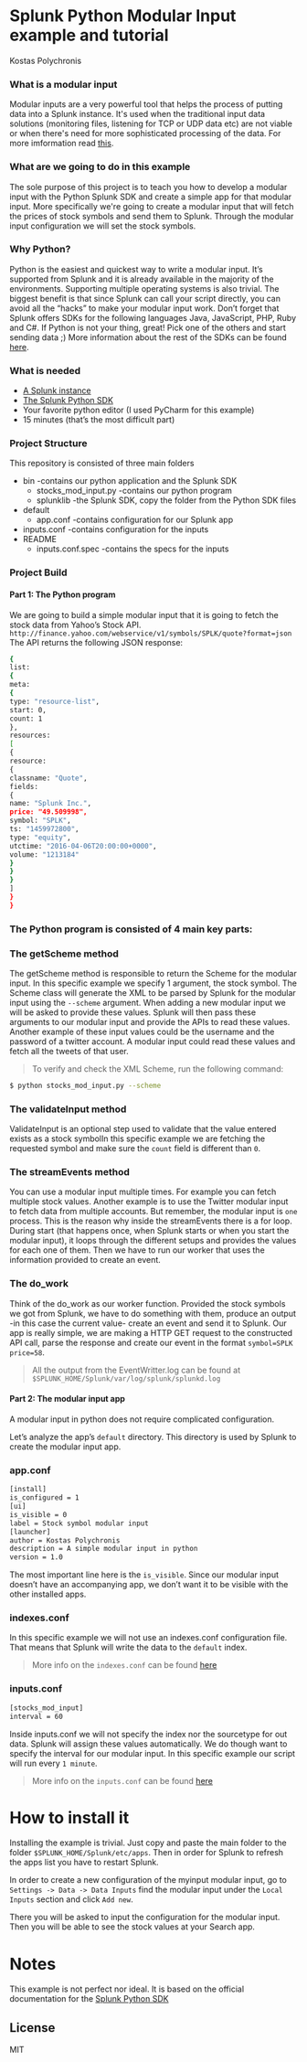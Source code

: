 # Splunk Python Modular Input example and tutorial
Kostas Polychronis

### What is a modular input
Modular inputs are a very powerful tool that helps the process of putting data into a Splunk instance. It's used when the traditional input data solutions (monitoring files, listening for TCP or UDP data etc) are not viable or when there's need for more sophisticated processing of the data. For more imformation read [this](http://docs.splunk.com/Documentation/Splunk/latest/AdvancedDev/ModInputsIntro).

### What are we going to do in this example
The sole purpose of this project is to teach you how to develop a modular input with the Python Splunk SDK and create a simple app for that modular input.
More specifically we're going to create a modular input that will fetch the prices of stock symbols and send them to Splunk. Through the modular input configuration we will set the stock symbols.

### Why Python?
Python is the easiest and quickest way to write a modular input. It’s supported from Splunk and it is already available in the majority of the environments. Supporting multiple operating systems is also trivial. The biggest benefit is that since Splunk can call your script directly, you can avoid all the “hacks” to make your modular input work. Don’t forget that Splunk offers SDKs for the following languages Java, JavaScript, PHP, Ruby and C#. If Python is not your thing, great! Pick one of the others and start sending data ;) More information about the rest of the SDKs can be found [here](http://dev.splunk.com/sdks).

### What is needed
* [A Splunk instance](https://www.splunk.com/en_us/download/splunk-enterprise.html)
* [The Splunk Python SDK](http://dev.splunk.com/goto/sdk-python)
* Your favorite python editor (I used PyCharm for this example)
* 15 minutes (that’s the most difficult part)

### Project Structure
This repository is consisted of three main folders

* bin -contains our python application and the Splunk SDK
	* stocks_mod_input.py -contains our python program
	* splunklib -the Splunk SDK, copy the folder from the Python SDK files
* default
	* app.conf -contains configuration for our Splunk app
* inputs.conf -contains configuration for the inputs
* README
	* inputs.conf.spec -contains the specs for the inputs

### Project Build
#### Part 1: The Python program
We are going to build a simple modular input that it is going to fetch the stock data from Yahoo’s Stock API.
```http://finance.yahoo.com/webservice/v1/symbols/SPLK/quote?format=json```
The API returns the following JSON response:
```sh
{
list:
{
meta:
{
type: "resource-list",
start: 0,
count: 1
},
resources:
[
{
resource:
{
classname: "Quote",
fields:
{
name: "Splunk Inc.",
price: "49.509998",
symbol: "SPLK",
ts: "1459972800",
type: "equity",
utctime: "2016-04-06T20:00:00+0000",
volume: "1213184"
}
}
}
]
}
}
```

### The Python program is consisted of 4 main key parts:
### The getScheme method
The getScheme method is responsible to return the Scheme for the modular input. In this specific example we specify 1 argument, the stock symbol. The Scheme class will generate the XML to be parsed by Splunk for the modular input using the ```--scheme``` argument. When adding a new modular input we will be asked to provide these values. Splunk will then pass these arguments to our modular input and provide the APIs to read these values. Another example of these input values could be the username and the password of a twitter account. A modular input could read these values and fetch all the tweets of that user.

>To verify and check the XML Scheme, run the following command:
```sh
$ python stocks_mod_input.py --scheme
```

### The validateInput method
ValidateInput is an optional step used to validate that the value entered exists as a stock symbolIn this specific example we are fetching the requested symbol and make sure the ```count``` field is different than ```0```.

### The streamEvents method
You can use a modular input multiple times. For example you can fetch multiple stock values. Another example is to use the Twitter modular input to fetch data from multiple accounts. But remember, the modular input is ```one``` process. This is the reason why inside the streamEvents there is a for loop. During start (that happens once, when Splunk starts or when you start the modular input), it loops through the different setups and provides the values for each one of them. Then we have to run our worker that uses the information provided to create an event.

### The do_work
Think of the do_work as our worker function. Provided the stock symbols we got from Splunk, we have to do something with them, produce an output -in this case the current value- create an event and send it to Splunk. Our app is really simple, we are making a HTTP GET request to the constructed API call, parse the response and create our event in the format ```symbol=SPLK price=58```.

>All the output from the EventWritter.log can be found at ```$SPLUNK_HOME/Splunk/var/log/splunk/splunkd.log```


#### Part 2: The modular input app
A modular input in python does not require complicated configuration.

Let’s analyze the app’s ```default``` directory. This directory is used by Splunk to create the modular input app.

### app.conf
```sh
[install]
is_configured = 1
[ui]
is_visible = 0
label = Stock symbol modular input
[launcher]
author = Kostas Polychronis
description = A simple modular input in python
version = 1.0
```
The most important line here is the ```is_visible```. Since our modular input doesn’t have an accompanying app, we don’t want it to be visible with the other installed apps.

### indexes.conf

In this specific example we will not use an indexes.conf configuration file. That means that Splunk will write the data to the ```default``` index.

> More info on the ```indexes.conf``` can be found [here](http://docs.splunk.com/Documentation/Splunk/latest/Admin/Indexesconf)

### inputs.conf
```sh
[stocks_mod_input]
interval = 60
```
Inside inputs.conf we will not specify the index nor the sourcetype for out data. Splunk will assign these values automatically. We do though want to specify the interval for our modular input. In this specific example our script will run every ```1 minute```.

> More info on the ```inputs.conf``` can be found [here](http://docs.splunk.com/Documentation/Splunk/6.2.8/Data/Editinputs.conf)

# How to install it
Installing the example is trivial. Just copy and paste the main folder to the folder ```$SPLUNK_HOME/Splunk/etc/apps```.
Then in order for Splunk to refresh the apps list you have to restart Splunk.

In order to create a new configuration of the myinput modular input, go to ```Settings -> Data -> Data Inputs``` find the modular input under the ```Local Inputs``` section and click ```Add new```.

There you will be asked to input the configuration for the modular input. Then you will be able to see the stock values at your Search app.

# Notes
This example is not perfect nor ideal. It is based on the official documentation for the [Splunk Python SDK](http://dev.splunk.com/view/python-sdk/SP-CAAAER3)

License
----

MIT

